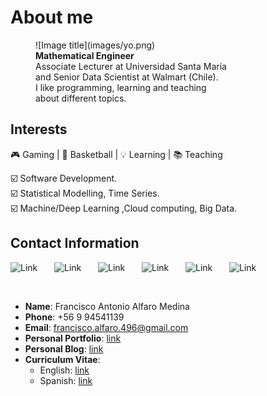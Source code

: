 # About me
<figure markdown>
![Image title](images/yo.png)
<figcaption> <strong> Mathematical Engineer </strong> <br>
Associate Lecturer at Universidad Santa María  <br>
and Senior Data Scientist  at Walmart (Chile). <br>
I like programming, learning and teaching <br>
about different topics.</figcaption>
</figure>

## Interests
🎮 Gaming | 🏀 Basketball | 💡 Learning | 📚 Teaching

☑️ Software Development.  <br>
☑️ Statistical Modelling, Time Series. <br> 
☑️ Machine/Deep Learning ,Cloud computing, Big Data.

## Contact Information

<a href="https://github.com/fralfaro"><img alt="Link" src="https://icones.pro/wp-content/uploads/2021/06/icone-github-orange.png" style="float:left; padding-right:10px " width="60" height="50" ></a>
<a href="https://gitlab.com/fralfaro"><img alt="Link" src="https://cdn.worldvectorlogo.com/logos/gitlab.svg" style="float:left; padding-right:10px " width="60" height="50" ></a>
<a href="https://fralfaro.github.io/ds_blog/"><img alt="Link" src="https://upload.wikimedia.org/wikipedia/commons/thumb/3/38/Jupyter_logo.svg/800px-Jupyter_logo.svg.png" style="float:left; padding-right:10px " width="60" height="50" ></a>
<a href="https://www.linkedin.com/in/faam/"><img alt="Link" src="https://www.pngmart.com/files/21/Linkedin-PNG-Clipart.png" style="float:left; padding-right:10px " width="60" height="50" ></a>
<a href="https://medium.com/@fralfaro"><img alt="Link" src="https://upload.wikimedia.org/wikipedia/commons/thumb/3/32/Eo_circle_orange_letter-m.svg/1200px-Eo_circle_orange_letter-m.svg.png" style="float:left; padding-right:10px " width="60" height="50" ></a>
<a href="https://www.kaggle.com/faamds"><img alt="Link" src="https://upload.wikimedia.org/wikipedia/commons/thumb/3/37/Eo_circle_orange_letter-k.svg/1200px-Eo_circle_orange_letter-k.svg.png" style="float:left; padding-right:10px " width="60" height="50" ></a>
&nbsp;
&nbsp;

&nbsp;

- **Name**: Francisco Antonio Alfaro Medina
- **Phone**: +56 9 94541139
- **Email**: francisco.alfaro.496@gmail.com
- **Personal Portfolio**: [link](https://fralfaro.github.io/portfolio/)
- **Personal Blog**: [link](https://fralfaro.github.io/ds_blog/)
- **Curriculum Vitae**: 
    - English: [link](https://gitlab.com/fralfaro/cv/-/jobs/3106112488/artifacts/file/cv_english.pdf)
    - Spanish: [link](https://gitlab.com/fralfaro/cv/-/jobs/3106112488/artifacts/file/cv_spanish.pdf)


